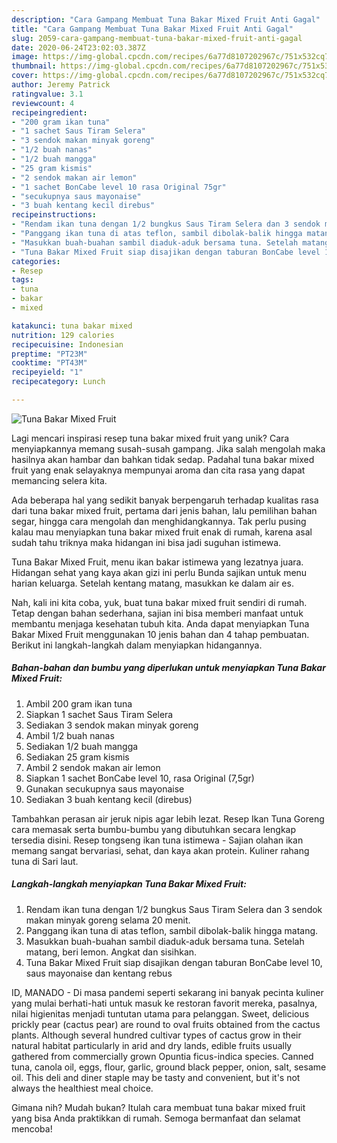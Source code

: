 ```yaml
---
description: "Cara Gampang Membuat Tuna Bakar Mixed Fruit Anti Gagal"
title: "Cara Gampang Membuat Tuna Bakar Mixed Fruit Anti Gagal"
slug: 2059-cara-gampang-membuat-tuna-bakar-mixed-fruit-anti-gagal
date: 2020-06-24T23:02:03.387Z
image: https://img-global.cpcdn.com/recipes/6a77d8107202967c/751x532cq70/tuna-bakar-mixed-fruit-foto-resep-utama.jpg
thumbnail: https://img-global.cpcdn.com/recipes/6a77d8107202967c/751x532cq70/tuna-bakar-mixed-fruit-foto-resep-utama.jpg
cover: https://img-global.cpcdn.com/recipes/6a77d8107202967c/751x532cq70/tuna-bakar-mixed-fruit-foto-resep-utama.jpg
author: Jeremy Patrick
ratingvalue: 3.1
reviewcount: 4
recipeingredient:
- "200 gram ikan tuna"
- "1 sachet Saus Tiram Selera"
- "3 sendok makan minyak goreng"
- "1/2 buah nanas"
- "1/2 buah mangga"
- "25 gram kismis"
- "2 sendok makan air lemon"
- "1 sachet BonCabe level 10 rasa Original 75gr"
- "secukupnya saus mayonaise"
- "3 buah kentang kecil direbus"
recipeinstructions:
- "Rendam ikan tuna dengan 1/2 bungkus Saus Tiram Selera dan 3 sendok makan minyak goreng selama 20 menit."
- "Panggang ikan tuna di atas teflon, sambil dibolak-balik hingga matang."
- "Masukkan buah-buahan sambil diaduk-aduk bersama tuna. Setelah matang, beri lemon. Angkat dan sisihkan."
- "Tuna Bakar Mixed Fruit siap disajikan dengan taburan BonCabe level 10, saus mayonaise dan kentang rebus"
categories:
- Resep
tags:
- tuna
- bakar
- mixed

katakunci: tuna bakar mixed 
nutrition: 129 calories
recipecuisine: Indonesian
preptime: "PT23M"
cooktime: "PT43M"
recipeyield: "1"
recipecategory: Lunch

---
```



![Tuna Bakar Mixed Fruit](https://img-global.cpcdn.com/recipes/6a77d8107202967c/751x532cq70/tuna-bakar-mixed-fruit-foto-resep-utama.jpg)

Lagi mencari inspirasi resep tuna bakar mixed fruit yang unik? Cara menyiapkannya memang susah-susah gampang. Jika salah mengolah maka hasilnya akan hambar dan bahkan tidak sedap. Padahal tuna bakar mixed fruit yang enak selayaknya mempunyai aroma dan cita rasa yang dapat memancing selera kita.

Ada beberapa hal yang sedikit banyak berpengaruh terhadap kualitas rasa dari tuna bakar mixed fruit, pertama dari jenis bahan, lalu pemilihan bahan segar, hingga cara mengolah dan menghidangkannya. Tak perlu pusing kalau mau menyiapkan tuna bakar mixed fruit enak di rumah, karena asal sudah tahu triknya maka hidangan ini bisa jadi suguhan istimewa.

Tuna Bakar Mixed Fruit, menu ikan bakar istimewa yang lezatnya juara. Hidangan sehat yang kaya akan gizi ini perlu Bunda sajikan untuk menu harian keluarga. Setelah kentang matang, masukkan ke dalam air es.


Nah, kali ini kita coba, yuk, buat tuna bakar mixed fruit sendiri di rumah. Tetap dengan bahan sederhana, sajian ini bisa memberi manfaat untuk membantu menjaga kesehatan tubuh kita. Anda dapat menyiapkan Tuna Bakar Mixed Fruit menggunakan 10 jenis bahan dan 4 tahap pembuatan. Berikut ini langkah-langkah dalam menyiapkan hidangannya.

<!--inarticleads1-->

##### Bahan-bahan dan bumbu yang diperlukan untuk menyiapkan Tuna Bakar Mixed Fruit:

1. Ambil 200 gram ikan tuna
1. Siapkan 1 sachet Saus Tiram Selera
1. Sediakan 3 sendok makan minyak goreng
1. Ambil 1/2 buah nanas
1. Sediakan 1/2 buah mangga
1. Sediakan 25 gram kismis
1. Ambil 2 sendok makan air lemon
1. Siapkan 1 sachet BonCabe level 10, rasa Original (7,5gr)
1. Gunakan secukupnya saus mayonaise
1. Sediakan 3 buah kentang kecil (direbus)


Tambahkan perasan air jeruk nipis agar lebih lezat. Resep Ikan Tuna Goreng cara memasak serta bumbu-bumbu yang dibutuhkan secara lengkap tersedia disini. Resep tongseng ikan tuna istimewa - Sajian olahan ikan memang sangat bervariasi, sehat, dan kaya akan protein. Kuliner rahang tuna di Sari laut. 

<!--inarticleads2-->

##### Langkah-langkah menyiapkan Tuna Bakar Mixed Fruit:

1. Rendam ikan tuna dengan 1/2 bungkus Saus Tiram Selera dan 3 sendok makan minyak goreng selama 20 menit.
1. Panggang ikan tuna di atas teflon, sambil dibolak-balik hingga matang.
1. Masukkan buah-buahan sambil diaduk-aduk bersama tuna. Setelah matang, beri lemon. Angkat dan sisihkan.
1. Tuna Bakar Mixed Fruit siap disajikan dengan taburan BonCabe level 10, saus mayonaise dan kentang rebus


ID, MANADO - Di masa pandemi seperti sekarang ini banyak pecinta kuliner yang mulai berhati-hati untuk masuk ke restoran favorit mereka, pasalnya, nilai higienitas menjadi tuntutan utama para pelanggan. Sweet, delicious prickly pear (cactus pear) are round to oval fruits obtained from the cactus plants. Although several hundred cultivar types of cactus grow in their natural habitat particularly in arid and dry lands, edible fruits usually gathered from commercially grown Opuntia ficus-indica species. Canned tuna, canola oil, eggs, flour, garlic, ground black pepper, onion, salt, sesame oil. This deli and diner staple may be tasty and convenient, but it&#39;s not always the healthiest meal choice. 

Gimana nih? Mudah bukan? Itulah cara membuat tuna bakar mixed fruit yang bisa Anda praktikkan di rumah. Semoga bermanfaat dan selamat mencoba!
